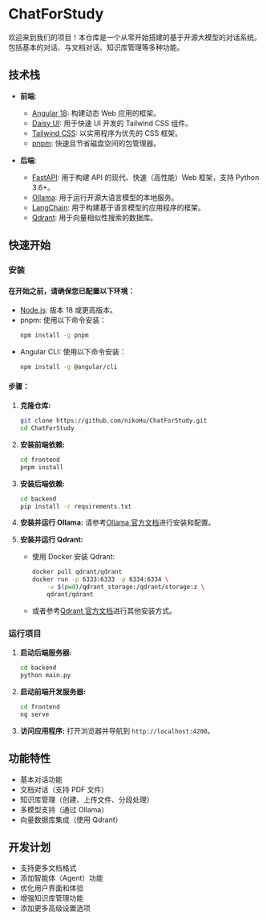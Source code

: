 # ChatForStudy

欢迎来到我们的项目！本仓库是一个从零开始搭建的基于开源大模型的对话系统。包括基本的对话、与文档对话、知识库管理等多种功能。

## 技术栈

- **前端**:

  - [Angular 18](https://angular.dev/): 构建动态 Web 应用的框架。
  - [Daisy UI](https://daisyui.com/): 用于快速 UI 开发的 Tailwind CSS 组件。
  - [Tailwind CSS](https://tailwindcss.com/): 以实用程序为优先的 CSS 框架。
  - [pnpm](https://pnpm.io/): 快速且节省磁盘空间的包管理器。

- **后端**:
  - [FastAPI](https://fastapi.tiangolo.com/): 用于构建 API 的现代、快速（高性能）Web 框架，支持 Python 3.6+。
  - [Ollama](https://ollama.ai/): 用于运行开源大语言模型的本地服务。
  - [LangChain](https://www.langchain.com/): 用于构建基于语言模型的应用程序的框架。
  - [Qdrant](https://qdrant.tech/): 用于向量相似性搜索的数据库。

## 快速开始

### 安装

#### 在开始之前，请确保您已配置以下环境：

- [Node.js](https://nodejs.org/): 版本 18 或更高版本。
- pnpm: 使用以下命令安装：
  ```sh
  npm install -g pnpm
  ```
- Angular CLI: 使用以下命令安装：
  ```sh
  npm install -g @angular/cli
  ```

#### 步骤：

1. **克隆仓库:**

   ```sh
   git clone https://github.com/nikoHu/ChatForStudy.git
   cd ChatForStudy
   ```

2. **安装前端依赖:**

   ```sh
   cd frontend
   pnpm install
   ```

3. **安装后端依赖:**

   ```sh
   cd backend
   pip install -r requirements.txt
   ```

4. **安装并运行 Ollama:**
   请参考[Ollama 官方文档](https://github.com/ollama/ollama)进行安装和配置。

5. **安装并运行 Qdrant:**
   - 使用 Docker 安装 Qdrant:
     ```sh
     docker pull qdrant/qdrant
     docker run -p 6333:6333 -p 6334:6334 \
         -v $(pwd)/qdrant_storage:/qdrant/storage:z \
         qdrant/qdrant
     ```
   - 或者参考[Qdrant 官方文档](https://qdrant.tech/documentation/quick-start/)进行其他安装方式。

### 运行项目

1. **启动后端服务器:**

   ```sh
   cd backend
   python main.py
   ```

2. **启动前端开发服务器:**

   ```sh
   cd frontend
   ng serve
   ```

3. **访问应用程序:**
   打开浏览器并导航到 `http://localhost:4200`。

## 功能特性

- 基本对话功能
- 文档对话（支持 PDF 文件）
- 知识库管理（创建、上传文件、分段处理）
- 多模型支持（通过 Ollama）
- 向量数据库集成（使用 Qdrant）

## 开发计划

- 支持更多文档格式
- 添加智能体（Agent）功能
- 优化用户界面和体验
- 增强知识库管理功能
- 添加更多高级设置选项
